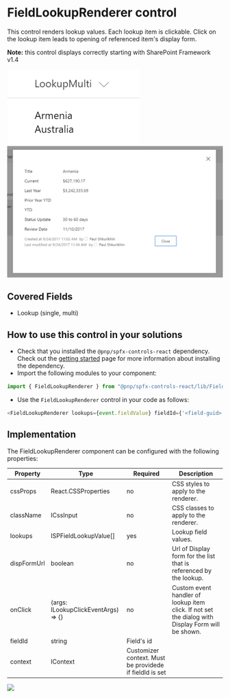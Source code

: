 # FieldLookupRenderer control

This control renders lookup values. Each lookup item is clickable. Click on the lookup item leads to opening of referenced item's display form.

**Note:** this control displays correctly starting with SharePoint Framework v1.4

![FieldLookupRenderer control output](../../assets/FieldLookupRenderer.png)
![FieldLookupRenderer dialog](../../assets/FieldLookupRendererDialog.png)

## Covered Fields
- Lookup (single, multi)

## How to use this control in your solutions

- Check that you installed the `@pnp/spfx-controls-react` dependency. Check out the [getting started](../../#getting-started) page for more information about installing the dependency.
- Import the following modules to your component:

```TypeScript
import { FieldLookupRenderer } from "@pnp/spfx-controls-react/lib/FieldLookupRenderer";
```

- Use the `FieldLookupRenderer` control in your code as follows:

```TypeScript
<FieldLookupRenderer lookups={event.fieldValue} fieldId={'<field-guid>'} context={this.context} className={'some-class'} cssProps={{ background: '#f00' }} />
```

## Implementation

The FieldLookupRenderer component can be configured with the following properties:

| Property | Type | Required | Description |
| ---- | ---- | ---- | ---- |
| cssProps | React.CSSProperties | no | CSS styles to apply to the renderer. |
| className | ICssInput | no | CSS classes to apply to the renderer. |
| lookups | ISPFieldLookupValue[] | yes | Lookup field values. |
| dispFormUrl | boolean | no | Url of Display form for the list that is referenced by the lookup. |
| onClick | (args: ILookupClickEventArgs) => {} | no | Custom event handler of lookup item click. If not set the dialog with Display Form will be shown. |
| fieldId | string | Field's id |
| context | IContext | Customizer context. Must be providede if fieldId is set |

![](https://telemetry.sharepointpnp.com/sp-dev-fx-controls-react/wiki/controls/fields/FieldLookupRenderer)

